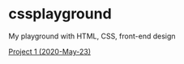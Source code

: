 # cssplayground

My playground with HTML, CSS, front-end design


[Project 1 (2020-May-23)](https://github.com/trinafirefox/cssplayground/tree/master/2020-May-23rd)
